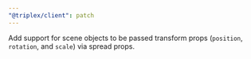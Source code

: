 ```yaml
---
"@triplex/client": patch
---
```


Add support for scene objects to be passed transform props (`position`,
`rotation`, and `scale`) via spread props.
